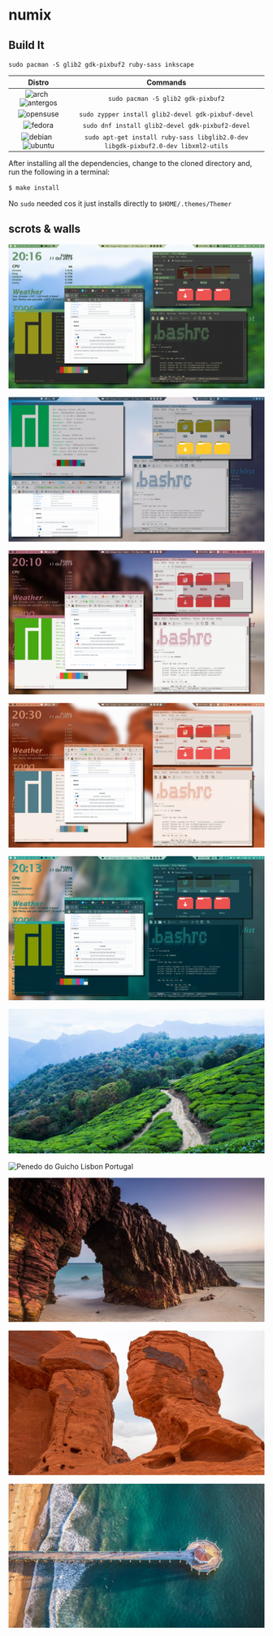 # numix
## Build It

```
sudo pacman -S glib2 gdk-pixbuf2 ruby-sass inkscape
```

|Distro                                   | Commands                                          |
|:----:                                   | :----:                                            |
|![arch][arch] &nbsp;![antergos][antergos]| `sudo pacman -S glib2 gdk-pixbuf2`                |
|![opensuse][opensuse]                    | `sudo zypper install glib2-devel gdk-pixbuf-devel`|
|![fedora][fedora]                        | `sudo dnf install glib2-devel gdk-pixbuf2-devel`  |
|![debian][debian] &nbsp;![ubuntu][ubuntu]| `sudo apt-get install ruby-sass libglib2.0-dev libgdk-pixbuf2.0-dev libxml2-utils`|

After installing all the dependencies, change to the cloned directory and, run the following in a terminal:

```sh
$ make install
```

No `sudo` needed cos it just installs directly to `$HOME/.themes/Themer`

## scrots & walls
![gruvbox](themer-gruvbox.png "gruvbox")

![i3](themer-i3.png "i3")

![nikes](themer-nikes.png "nikes")

![redrock](themer-redrock.png "redrock")

![solarized](themer-solarized.png "solarized")

![Munnar Kerala India](MunnarKeralaIndia.jpg "gruvbox")

![Penedo do Guicho Lisbon Portugal](PenedodoGuichoLisbonPortugal.jpg "i3")

![Jericoacoara Brazil](JericoacoaraBrazil.jpg "nikes")

![Valley of Fire State Park Overton NV](ValleyofFireStateParkOvertonNV.jpg "redrock")

![solarized](WW_128000000001428569_EN.jpg "solarized")

[antergos]: https://antergos.com/distro-logos/logo-square26x26.png "antergos"
[arch]: https://antergos.com/distro-logos/archlogo26x26.png "arch"
[fedora]: https://antergos.com/distro-logos/fedora-logo.png "fedora"
[openSUSE]: https://antergos.com/distro-logos/Geeko-button-bling7.png "openSUSE"
[ubuntu]: https://antergos.com/distro-logos/ubuntu_orange_hex.png "ubuntu"
[debian]: https://antergos.com/distro-logos/openlogo-nd-25.png "debian"
